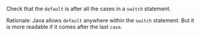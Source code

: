 Check that the `default` is after all the cases in a `switch` statement.

Rationale: Java allows `default` anywhere within the `switch` statement. But it is more readable if it comes after the last `case`.
